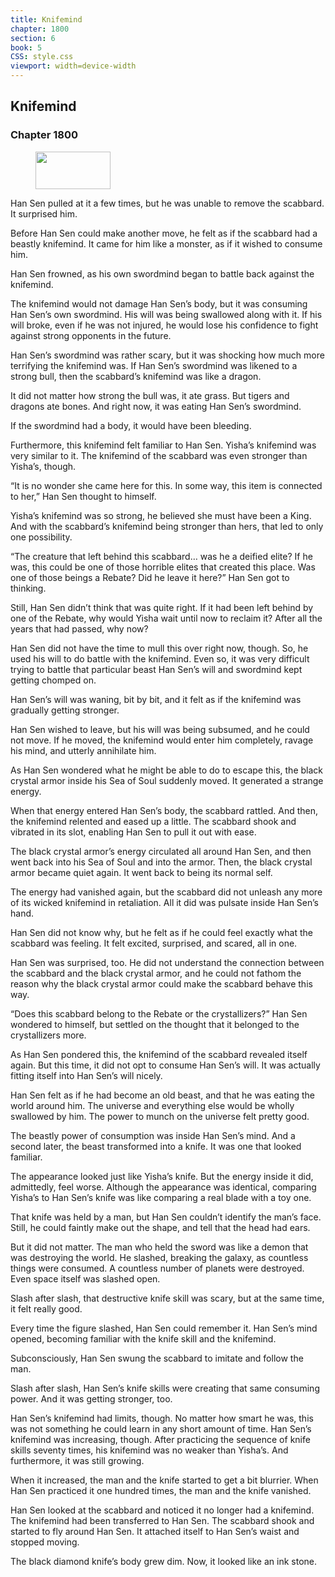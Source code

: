 ```yaml
---
title: Knifemind
chapter: 1800
section: 6
book: 5
CSS: style.css
viewport: width=device-width
---
```


## Knifemind

### Chapter 1800

<figure>
	<img src="../Images/gem.gif" alt="" id="gem" width="120" height="60" />
</figure>

Han Sen pulled at it a few times, but he was unable to remove the scabbard. It surprised him.

Before Han Sen could make another move, he felt as if the scabbard had a beastly knifemind. It came for him like a monster, as if it wished to consume him.

Han Sen frowned, as his own swordmind began to battle back against the knifemind.

The knifemind would not damage Han Sen’s body, but it was consuming Han Sen’s own swordmind. His will was being swallowed along with it. If his will broke, even if he was not injured, he would lose his confidence to fight against strong opponents in the future.

Han Sen’s swordmind was rather scary, but it was shocking how much more terrifying the knifemind was. If Han Sen’s swordmind was likened to a strong bull, then the scabbard’s knifemind was like a dragon.

It did not matter how strong the bull was, it ate grass. But tigers and dragons ate bones. And right now, it was eating Han Sen’s swordmind.

If the swordmind had a body, it would have been bleeding.

Furthermore, this knifemind felt familiar to Han Sen. Yisha’s knifemind was very similar to it. The knifemind of the scabbard was even stronger than Yisha’s, though.

“It is no wonder she came here for this. In some way, this item is connected to her,” Han Sen thought to himself.

Yisha’s knifemind was so strong, he believed she must have been a King. And with the scabbard’s knifemind being stronger than hers, that led to only one possibility.

“The creature that left behind this scabbard… was he a deified elite? If he was, this could be one of those horrible elites that created this place. Was one of those beings a Rebate? Did he leave it here?” Han Sen got to thinking.

Still, Han Sen didn’t think that was quite right. If it had been left behind by one of the Rebate, why would Yisha wait until now to reclaim it? After all the years that had passed, why now?

Han Sen did not have the time to mull this over right now, though. So, he used his will to do battle with the knifemind. Even so, it was very difficult trying to battle that particular beast Han Sen’s will and swordmind kept getting chomped on.

Han Sen’s will was waning, bit by bit, and it felt as if the knifemind was gradually getting stronger.

Han Sen wished to leave, but his will was being subsumed, and he could not move. If he moved, the knifemind would enter him completely, ravage his mind, and utterly annihilate him.

As Han Sen wondered what he might be able to do to escape this, the black crystal armor inside his Sea of Soul suddenly moved. It generated a strange energy.

When that energy entered Han Sen’s body, the scabbard rattled. And then, the knifemind relented and eased up a little. The scabbard shook and vibrated in its slot, enabling Han Sen to pull it out with ease.

The black crystal armor’s energy circulated all around Han Sen, and then went back into his Sea of Soul and into the armor. Then, the black crystal armor became quiet again. It went back to being its normal self.

The energy had vanished again, but the scabbard did not unleash any more of its wicked knifemind in retaliation. All it did was pulsate inside Han Sen’s hand.

Han Sen did not know why, but he felt as if he could feel exactly what the scabbard was feeling. It felt excited, surprised, and scared, all in one.

Han Sen was surprised, too. He did not understand the connection between the scabbard and the black crystal armor, and he could not fathom the reason why the black crystal armor could make the scabbard behave this way.

“Does this scabbard belong to the Rebate or the crystallizers?” Han Sen wondered to himself, but settled on the thought that it belonged to the crystallizers more.

As Han Sen pondered this, the knifemind of the scabbard revealed itself again. But this time, it did not opt to consume Han Sen’s will. It was actually fitting itself into Han Sen’s will nicely.

Han Sen felt as if he had become an old beast, and that he was eating the world around him. The universe and everything else would be wholly swallowed by him. The power to munch on the universe felt pretty good.

The beastly power of consumption was inside Han Sen’s mind. And a second later, the beast transformed into a knife. It was one that looked familiar.

The appearance looked just like Yisha’s knife. But the energy inside it did, admittedly, feel worse. Although the appearance was identical, comparing Yisha’s to Han Sen’s knife was like comparing a real blade with a toy one.

That knife was held by a man, but Han Sen couldn’t identify the man’s face. Still, he could faintly make out the shape, and tell that the head had ears.

But it did not matter. The man who held the sword was like a demon that was destroying the world. He slashed, breaking the galaxy, as countless things were consumed. A countless number of planets were destroyed. Even space itself was slashed open.

Slash after slash, that destructive knife skill was scary, but at the same time, it felt really good.

Every time the figure slashed, Han Sen could remember it. Han Sen’s mind opened, becoming familiar with the knife skill and the knifemind.

Subconsciously, Han Sen swung the scabbard to imitate and follow the man.

Slash after slash, Han Sen’s knife skills were creating that same consuming power. And it was getting stronger, too.

Han Sen’s knifemind had limits, though. No matter how smart he was, this was not something he could learn in any short amount of time. Han Sen’s knifemind was increasing, though. After practicing the sequence of knife skills seventy times, his knifemind was no weaker than Yisha’s. And furthermore, it was still growing.

When it increased, the man and the knife started to get a bit blurrier. When Han Sen practiced it one hundred times, the man and the knife vanished.

Han Sen looked at the scabbard and noticed it no longer had a knifemind. The knifemind had been transferred to Han Sen. The scabbard shook and started to fly around Han Sen. It attached itself to Han Sen’s waist and stopped moving.

The black diamond knife’s body grew dim. Now, it looked like an ink stone.